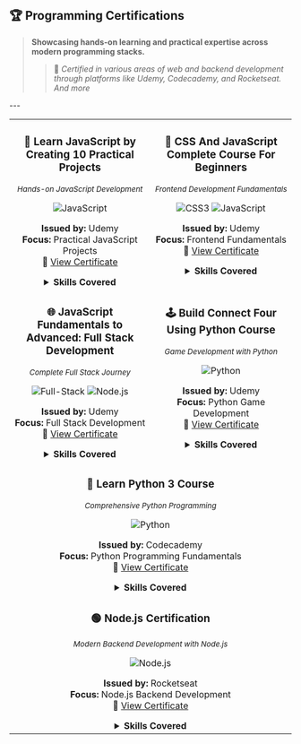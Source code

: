 ## 🏆 Programming Certifications

> **Showcasing hands-on learning and practical expertise across modern programming stacks.**
>
> > 📌 _Certified in various areas of web and backend development through platforms like Udemy, Codecademy, and Rocketseat. And more_

<table>
  <tr>
    <td align="center" width="50%" valign="top">

### 🚀 Learn JavaScript by Creating 10 Practical Projects

<sub>_Hands-on JavaScript Development_</sub>

![JavaScript](https://img.shields.io/badge/JavaScript-F7DF1E?style=for-the-badge&logo=javascript&logoColor=black)

**Issued by:** Udemy  
**Focus:** Practical JavaScript Projects  
🔗 [View Certificate](https://www.udemy.com/certificate/UC-ec325261-9a62-4633-bd5c-5542fb8dd52a/)

<details>
  <summary><strong>Skills Covered</strong></summary>

- DOM Manipulation
- Event Handling
- API Integration
- Project-based Learning
</details>

</td>
<td align="center" width="50%" valign="top">

### 🎨 CSS And JavaScript Complete Course For Beginners

<sub>_Frontend Development Fundamentals_</sub>

![CSS3](https://img.shields.io/badge/CSS3-1572B6?style=for-the-badge&logo=css3&logoColor=white)
![JavaScript](https://img.shields.io/badge/JavaScript-F7DF1E?style=for-the-badge&logo=javascript&logoColor=black)

**Issued by:** Udemy  
**Focus:** Frontend Fundamentals  
🔗 [View Certificate](https://www.udemy.com/certificate/UC-b09129c8-5d7d-4512-bece-6479868a3c9a/)

<details>
  <summary><strong>Skills Covered</strong></summary>

- CSS3 Advanced Techniques
- JavaScript Basics
- Responsive Design
- Interactive Web Elements
</details>

</td>
</tr>
<tr>
<td align="center" width="50%" valign="top">

### 🌐 JavaScript Fundamentals to Advanced: Full Stack Development

<sub>_Complete Full Stack Journey_</sub>

![Full-Stack](https://img.shields.io/badge/Full--Stack-323330?style=for-the-badge&logo=javascript&logoColor=yellow)
![Node.js](https://img.shields.io/badge/Node.js-43853D?style=for-the-badge&logo=node.js&logoColor=white)

**Issued by:** Udemy  
**Focus:** Full Stack Development  
🔗 [View Certificate](https://www.udemy.com/certificate/UC-a1b0c65d-2927-4834-9cfe-3b4b6af8ba93/)

<details>
  <summary><strong>Skills Covered</strong></summary>

- Advanced JavaScript Concepts
- Backend Development
- Database Integration
- Full Stack Architecture
</details>

</td>
<td align="center" width="50%" valign="top">

### 🕹️ Build Connect Four Using Python Course

<sub>_Game Development with Python_</sub>

![Python](https://img.shields.io/badge/Python-3776AB?style=for-the-badge&logo=python&logoColor=white)

**Issued by:** Udemy  
**Focus:** Python Game Development  
🔗 [View Certificate](https://www.codecademy.com/profiles/darkpwd/certificates/6c152bd262967f8c941c9707ed636bda)

<details>
  <summary><strong>Skills Covered</strong></summary>

- Python Programming
- Game Logic Implementation
- Object-Oriented Programming
- Algorithm Development
</details>

</td>
</tr>
<tr>
<td align="center" colspan="2" valign="top">

### 🐍 Learn Python 3 Course

<sub>_Comprehensive Python Programming_</sub>

![Python](https://img.shields.io/badge/Python-306998?style=for-the-badge&logo=python&logoColor=white)

**Issued by:** Codecademy  
**Focus:** Python Programming Fundamentals  
🔗 [View Certificate](https://www.codecademy.com/profiles/darkpwd/certificates/6c152bd262967f8c941c9707ed636bda)

<details>
  <summary><strong>Skills Covered</strong></summary>

- Python Syntax and Fundamentals
- Data Structures and Algorithms
- File Handling and I/O
- Object-Oriented Programming
</details>

</td>
</tr>

<tr>
<td align="center" colspan="2" valign="top">

### 🟢 Node.js Certification

<sub>_Modern Backend Development with Node.js_</sub>

![Node.js](https://img.shields.io/badge/Node.js-339933?style=for-the-badge&logo=nodedotjs&logoColor=white)

**Issued by:** Rocketseat  
**Focus:** Node.js Backend Development  
🔗 [View Certificate](./assets/RockeatSeat-NodeJS-Certificate.jpeg) <!-- Replace # with actual link if available -->

<details>
  <summary><strong>Skills Covered</strong></summary>

- Node.js Runtime Fundamentals
- RESTful API Development
- Express.js Framework
- Middleware and Routing
- Asynchronous JavaScript and Promises
</details>

</td>
</tr>
---
